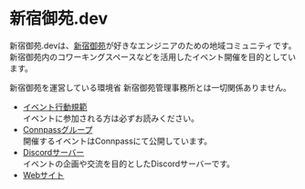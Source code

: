 # 新宿御苑.dev

新宿御苑.devは、[新宿御苑](https://www.env.go.jp/garden/shinjukugyoen/)が好きなエンジニアのための地域コミュニティです。
新宿御苑内のコワーキングスペースなどを活用したイベント開催を目的としています。

新宿御苑を運営している環境省 新宿御苑管理事務所とは一切関係ありません。

- [イベント行動規範](https://shinjukugyoen-dev.github.io/event-code-of-conduct/)\
  イベントに参加される方は必ずお読みください。
- [Connpassグループ](https://shinjukugyoen.connpass.com/)\
  開催するイベントはConnpassにて公開しています。
- [Discordサーバー](https://discord.com/invite/eYPCYu2zxX)\
  イベントの企画や交流を目的としたDiscordサーバーです。
- [Webサイト](https://shinjukugyoen-dev.github.io/)
